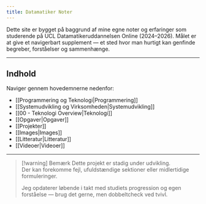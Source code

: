 ```yaml
---
title: Datamatiker Noter
---
```


Dette site er bygget på baggrund af mine egne noter og erfaringer som studerende på UCL Datamatikeruddannelsen Online (2024–2026). Målet er at give et navigerbart supplement — et sted hvor man hurtigt kan genfinde begreber, forståelser og sammenhænge.

---


## Indhold

Naviger gennem hovedemnerne nedenfor:

- [[Programmering og Teknologi|Programmering]]
- [[Systemudvikling og Virksomheden|Systemudvikling]]
- [[00 - Teknologi Overview|Teknologi]]
- [[Opgaver|Opgaver]]
- [[Projekter]]
- [[Images|Images]]
- [[Litteratur|Litteratur]]
- [[Videoer|Videoer]]

---

>[!warning] Bemærk
> Dette projekt er stadig under udvikling.  
> Der kan forekomme fejl, ufuldstændige sektioner eller midlertidige formuleringer.
>
> Jeg opdaterer løbende i takt med studiets progression og egen forståelse — brug det gerne, men dobbeltcheck ved tvivl.